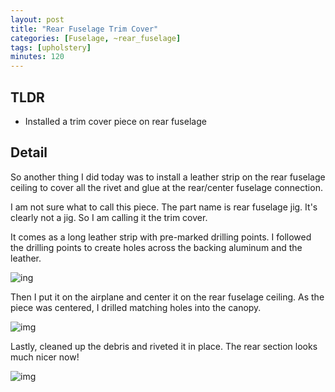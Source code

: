```yaml
---
layout: post
title: "Rear Fuselage Trim Cover"
categories: [Fuselage, ~rear_fuselage]
tags: [upholstery]
minutes: 120
---
```


## TLDR

- Installed a trim cover piece on rear fuselage

## Detail

So another thing I did today was to install a leather strip on the rear fuselage ceiling to cover all the rivet and glue at the rear/center fuselage connection.

I am not sure what to call this piece. The part name is rear fuselage jig. It's clearly not a jig. So I am calling it the trim cover.

It comes as a long leather strip with pre-marked drilling points. I followed the drilling points to create holes across the backing aluminum and the leather.

![ing](https://lh3.googleusercontent.com/pw/AP1GczMhDcuK8pkcnLr1X1pKxUJXaqZUv4D1K0GTkiq7axfYhUIBVGsl6ikLkFnkKxcxW7S1sRrIlYxC95JFpcMdMyk7rliXS66KuN_FElG_-gvT1FkSoJjK_r1IlelQ2XhH1EsvxjxQ3aymZpLWJ-h7jmMrLw=w2328-h3092-s-no-gm?authuser=0)

Then I put it on the airplane and center it on the rear fuselage ceiling. As the piece was centered, I drilled matching holes into the canopy.

![img](https://lh3.googleusercontent.com/pw/AP1GczNlRDLtm54_BwTgA2kt6VVYO_b43AOVHYCA6tQs0GUClJHogSsLBkrg5lGC6wDI18DLQTVGf_c3y-kIfUBSmcfKrKXGWy8LY2PpEU7RJCqOCAFiHe9qBtndVgY6KA5O6qeK7WTOLGkF6xislpqkcLrd4A=w2328-h3092-s-no-gm?authuser=0)

Lastly, cleaned up the debris and riveted it in place. The rear section looks much nicer now!

![img](https://lh3.googleusercontent.com/pw/AP1GczPW9aAVpx_pjwHKo3asIyvPNSYHnNZ2Qfk3x2pY5eLktfz5SNknrUHchb0T-TJUrZ6zP3nkt2wjGSJwi-VCe0nf7l0kTm5jDIsbXOtsHQBEVBfHFZKwKAdNbVVrRVutF0ftQufn64xMpOT2MhhV-rKE4g=w2328-h3092-s-no-gm?authuser=0)
